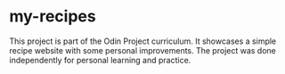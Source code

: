 # my-recipes
This project is part of the Odin Project curriculum. It showcases a simple recipe website with some personal improvements. The project was done independently for personal learning and practice.
